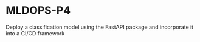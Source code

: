 # MLDOPS-P4
Deploy a classification model using the FastAPI package and incorporate it into a CI/CD framework
